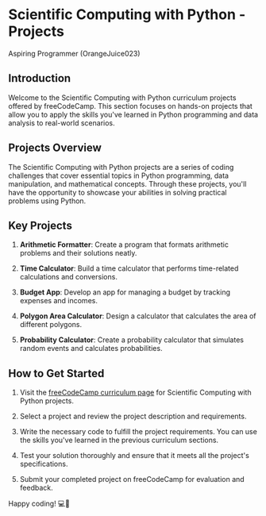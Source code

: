 # Scientific Computing with Python - Projects

Aspiring Programmer (OrangeJuice023)

## Introduction

Welcome to the Scientific Computing with Python curriculum projects offered by freeCodeCamp. This section focuses on hands-on projects that allow you to apply the skills you've learned in Python programming and data analysis to real-world scenarios.

## Projects Overview

The Scientific Computing with Python projects are a series of coding challenges that cover essential topics in Python programming, data manipulation, and mathematical concepts. Through these projects, you'll have the opportunity to showcase your abilities in solving practical problems using Python.

## Key Projects

1. **Arithmetic Formatter**: Create a program that formats arithmetic problems and their solutions neatly.

2. **Time Calculator**: Build a time calculator that performs time-related calculations and conversions.

3. **Budget App**: Develop an app for managing a budget by tracking expenses and incomes.

4. **Polygon Area Calculator**: Design a calculator that calculates the area of different polygons.

5. **Probability Calculator**: Create a probability calculator that simulates random events and calculates probabilities.

## How to Get Started

1. Visit the [freeCodeCamp curriculum page](https://www.freecodecamp.org/learn/scientific-computing-with-python/#projects) for Scientific Computing with Python projects.

2. Select a project and review the project description and requirements.

3. Write the necessary code to fulfill the project requirements. You can use the skills you've learned in the previous curriculum sections.

4. Test your solution thoroughly and ensure that it meets all the project's specifications.

5. Submit your completed project on freeCodeCamp for evaluation and feedback.

Happy coding! 💻🚀
